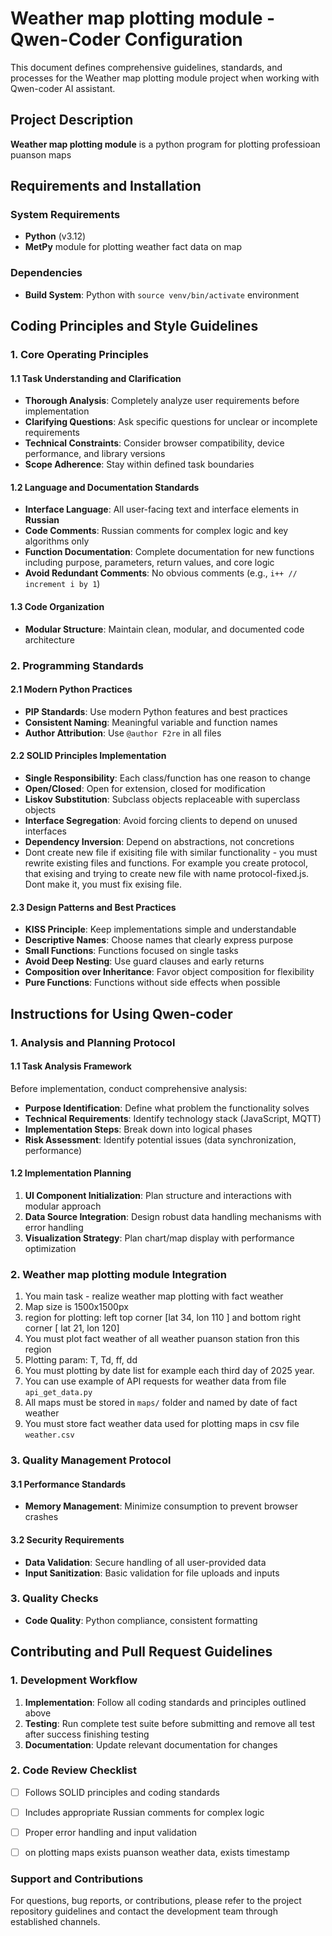# Weather map plotting module - Qwen-Coder Configuration

This document defines comprehensive guidelines, standards, and processes for the Weather map plotting module project when working with Qwen-coder AI assistant.

## Project Description

**Weather map plotting module** is a python program for plotting professioan puanson maps

## Requirements and Installation

### System Requirements
- **Python** (v3.12)
- **MetPy** module for plotting weather fact data on map

### Dependencies
- **Build System**: Python with `source venv/bin/activate` environment

## Coding Principles and Style Guidelines

### 1. Core Operating Principles

#### 1.1 Task Understanding and Clarification
- **Thorough Analysis**: Completely analyze user requirements before implementation
- **Clarifying Questions**: Ask specific questions for unclear or incomplete requirements
- **Technical Constraints**: Consider browser compatibility, device performance, and library versions
- **Scope Adherence**: Stay within defined task boundaries

#### 1.2 Language and Documentation Standards
- **Interface Language**: All user-facing text and interface elements in **Russian**
- **Code Comments**: Russian comments for complex logic and key algorithms only
- **Function Documentation**: Complete documentation for new functions including purpose, parameters, return values, and core logic
- **Avoid Redundant Comments**: No obvious comments (e.g., `i++ // increment i by 1`)

#### 1.3 Code Organization
- **Modular Structure**: Maintain clean, modular, and documented code architecture

### 2. Programming Standards

#### 2.1 Modern Python Practices
- **PIP Standards**: Use modern Python features and best practices
- **Consistent Naming**: Meaningful variable and function names
- **Author Attribution**: Use `@author F2re` in all files

#### 2.2 SOLID Principles Implementation
- **Single Responsibility**: Each class/function has one reason to change
- **Open/Closed**: Open for extension, closed for modification
- **Liskov Substitution**: Subclass objects replaceable with superclass objects
- **Interface Segregation**: Avoid forcing clients to depend on unused interfaces
- **Dependency Inversion**: Depend on abstractions, not concretions
- Dont create new file if exisiting file with similar functionality - you must rewrite existing files and functions. For example you create protocol, that exising and trying to create new file with name protocol-fixed.js. Dont make it, you must fix exising file.

#### 2.3 Design Patterns and Best Practices
- **KISS Principle**: Keep implementations simple and understandable
- **Descriptive Names**: Choose names that clearly express purpose
- **Small Functions**: Functions focused on single tasks
- **Avoid Deep Nesting**: Use guard clauses and early returns
- **Composition over Inheritance**: Favor object composition for flexibility
- **Pure Functions**: Functions without side effects when possible

## Instructions for Using Qwen-coder

### 1. Analysis and Planning Protocol

#### 1.1 Task Analysis Framework
Before implementation, conduct comprehensive analysis:
- **Purpose Identification**: Define what problem the functionality solves
- **Technical Requirements**: Identify technology stack (JavaScript, MQTT)
- **Implementation Steps**: Break down into logical phases
- **Risk Assessment**: Identify potential issues (data synchronization, performance)

#### 1.2 Implementation Planning
1. **UI Component Initialization**: Plan structure and interactions with modular approach
2. **Data Source Integration**: Design robust data handling mechanisms with error handling
3. **Visualization Strategy**: Plan chart/map display with performance optimization

### 2. Weather map plotting module Integration

1. You main task - realize weather map plotting with fact weather
2. Map size is 1500x1500px
3. region for plotting: left top corner [lat 34, lon 110 ] and bottom right corner [ lat 21, lon 120]
4. You must plot fact weather of all weather puanson station fron this region
5. Plotting param: T, Td, ff, dd
6. You must plotting by date list for example each third day of 2025 year.
7. You can use example of API requests for weather data from file `api_get_data.py`
8. All maps must be stored in `maps/` folder and named by date of fact weather
9. You must store fact weather data used for plotting maps in csv file `weather.csv`

### 3. Quality Management Protocol

#### 3.1 Performance Standards
- **Memory Management**: Minimize consumption to prevent browser crashes

#### 3.2 Security Requirements  
- **Data Validation**: Secure handling of all user-provided data
- **Input Sanitization**: Basic validation for file uploads and inputs


### 3. Quality Checks
- **Code Quality**: Python compliance, consistent formatting


## Contributing and Pull Request Guidelines

### 1. Development Workflow
1. **Implementation**: Follow all coding standards and principles outlined above
2. **Testing**: Run complete test suite before submitting and remove all test after success finishing testing
3. **Documentation**: Update relevant documentation for changes

### 2. Code Review Checklist
- [ ] Follows SOLID principles and coding standards
- [ ] Includes appropriate Russian comments for complex logic
- [ ] Proper error handling and input validation
- [ ] on plotting maps exists puanson weather data, exists timestamp


### Support and Contributions
For questions, bug reports, or contributions, please refer to the project repository guidelines and contact the development team through established channels.